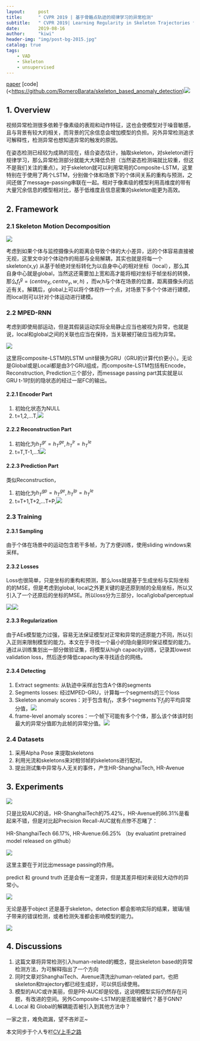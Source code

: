 ```yaml
---
layout:     post
title:      " CVPR 2019 | 基于骨骼点轨迹的规律学习的异常检测"
subtitle:   " CVPR 2019| Learning Regularity in Skeleton Trajectories for Anomaly Detection in Videos Anomaly Detection"
date:       2019-08-16
author:     "kiwi"
header-img: "img/post-bg-2015.jpg"
catalog: true
tags:
    - VAD
    - Skeleton
    - unsupervised
---
```


[paper](http://openaccess.thecvf.com/content_CVPR_2019/papers/Morais_Learning_Regularity_in_Skeleton_Trajectories_for_Anomaly_Detection_in_Videos_CVPR_2019_paper.pdf) [code](<https://github.com/RomeroBarata/skeleton_based_anomaly_detection)![](https://i.loli.net/2019/08/16/UF3j71d4x9uWbLc.png)

## 1. Overview

视频异常检测很多依赖于像素级的表观和动作特征，这也会使模型对于噪音敏感，且与背景有较大的相关，而背景的冗余信息会增加模型的负担。另外异常检测追求可解释性，检测异常也想知道异常的触发的原因。

在姿态检测已经较为成熟的现在，结合姿态估计，抽取skeleton，对skeleton进行规律学习，那么异常检测部分就能大大降低负担（当然姿态检测端就比较重，但这不是我们关注的重点）。对于skeleton就可以利用常用的Composite-LSTM，这里特别在于使用了两个LSTM，分别做个体和场景下的个体间关系的重构与预测，之间还做了message-passing串联在一起。相对于像素级的模型利用高维度的带有大量冗余信息的模型相对比，基于低维度且信息密集的skeleton能更为高效。

## 2. Framework

### 2.1 Skeleton Motion Decomposition

![](https://i.loli.net/2019/08/16/zVCa1P29IWSxwvJ.png)

考虑到如果个体与监控摄像头的距离会导致个体的大小差异，远的个体容易直接被无视，这里文中对个体动作的局部与全局解耦，其实也就是将每一个skeleton(x,y) 从基于帧绝对坐标转化为以自身中心的相对坐标（local），那么其自身中心就是global，当然这还需要加上宽和高才能将相对坐标于帧坐标的转换，那么$f^g_t=(centre_X,centre_y,w,h)$ ，而w,h与个体在场景的位置，距离摄像头的远近有关。解耦后，global上可以将个体视作一个点，对场景下多个个体进行建模，而local则可以针对个体运动进行建模。

### 2.2 MPED-RNN

考虑到即使局部运动，但是其假装运动实际全局静止应当也被视为异常，也就是说，local和global之间的关联也应当在保持，当关联被打破应当视为异常。

![](https://i.loli.net/2019/08/16/YzVGBIkqsnKhCND.png)

这里将composite-LSTM的LSTM unit替换为GRU（GRU的计算代价更小）。无论是Global或是Local都是由3个GRU组成，而composite-LSTM包括有Encode，Reconstruction, Prediction三个部分，而message passing part其实就是以GRU t-1时刻的隐状态的经过一层FC的输出。

#### 2.2.1 Encoder Part

1. 初始化状态为NULL
2. t=1,2,...T,![](https://i.loli.net/2019/08/16/MpTA95eNLVGgsji.png)

#### 2.2.2 Reconstruction Part

1. 初始化为$h_T^{gr}=h_T^{ge}  ,   h_T^{lr}=h_T^{le}$
2. t=T,T-1,...1![](https://i.loli.net/2019/08/16/ifJrECaG58K4bkh.png)

#### 2.2.3 Prediction Part

类似Reconstruction，

1. 初始化为$h_T^{gp}=h_T^{ge}  ,   h_T^{lp}=h_T^{le}$
2. t=T+1,T+2,...T+P,![](https://i.loli.net/2019/08/16/nLdGwjzHqyOemPu.png)

### 2.3 Training

#### 2.3.1 Sampling

由于个体在场景中的运动包含若干多帧，为了方便训练，使用sliding windows来采样。

#### 2.3.2 Losses

Loss也很简单，只是坐标的重构和预测，那么loss就是基于生成坐标与实际坐标的的MSE，但是考虑到global, local之外更关键的是还原到帧的全局坐标，所以又引入了一个还原后的坐标的MSE。所以loss分为三部分，local\global\perceptual

![](https://i.loli.net/2019/08/16/YHkvdhDJCXMEyNW.png)![](https://i.loli.net/2019/08/16/HexgASb8i5qyLzN.png)

#### 2.3.3 Regularization

由于AEs模型能力过强，容易无法保证模型对正常和异常的还原能力不同，所以引入正则来限制模型的能力。本文在于寻找一个最小的隐向量同时保证模型的能力。通过从训练集划出一部分做验证集，将模型从high capacity训练，记录其lowest validation loss，然后逐步降低capacity来寻找适合的网络。

#### 2.3.4 Detecting

1. Extract segments: 从轨迹中采样出包含A个体的segments
2. Segments losses: 经过MPED-GRU，计算每一个segments的三个loss
3. Skeleton anomaly scores：对于包含有$f_t$，求多个segments下$f_t$的平均异常分值，![](https://i.loli.net/2019/08/16/oMhw67Kg4JQ98L5.png)
4. frame-level anomaly scores：一个帧下可能有多个个体，那么该个体该时刻最大的异常分值即为此帧的异常分值。![](https://i.loli.net/2019/08/16/re6nsMciAVKwf53.png)

### 2.4 Datasets

1. 采用Alpha Pose 来提取skeletons
2. 利用光流和skeletons来对相邻帧的skeletons进行配对。
3. 提出测试集中异常与人无关的事件，产生HR-ShanghaiTech, HR-Avenue

## 3. Experiments

![](https://i.loli.net/2019/08/16/8IfmVhbDreFT9ad.png)

只是比较AUC的话，HR-ShanghaiTech的75.42%，HR-Avenue的86.31%是看起来不错，但是对比起Precision Recall-AUC就有点惨不忍睹了：

HR-ShanghaiTech 66.17%, HR-Avenue:66.25% （by evaluatint pretrained model released on github）

![](https://i.loli.net/2019/08/16/J1vuFVh6Hr7bZWB.png)

这里主要在于对比出message passing的作用。

predict 和 ground truth 还是会有一定差异，但是其差异相对来说较大动作的异常小。

![](https://i.loli.net/2019/08/16/j7xucWDPS4qzgTY.png)

无论是基于object 还是基于skeleton，detection 都会影响实际的结果，玻璃/镜子带来的错误检测，或者检测失准都会影响模型的能力。

![](https://i.loli.net/2019/08/16/ikVnJYLgESMI26s.png)

## 4. Discussions

1. 这篇文章将异常检测引入human-related的概念，提出skeleton based的异常检测方法，为可解释指出了一个方向
2. 同时文章对ShanghaiTech、Avenue清洗出human-related part，也把skeleton和trajectory都已经生成好，可以供后续使用。
3. 模型的AUC或许美丽，但是PR-AUC却是较低，这说明模型实际仍然存在问题，有改进的空间。另外Composite-LSTM的是否能被替代？基于GNN?
4. Local 和 Global的解耦能否被引入到其他方法中？



一家之言，难免疏漏，望不吝斧正~

本文同步于个人专栏[CV上手之路](https://zhuanlan.zhihu.com/cv-newcomers)



